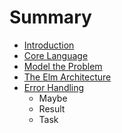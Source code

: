 # Summary

* [Introduction](README.md)
* [Core Language](core_language.md)
* [Model the Problem](model_the_problem.md)
* [The Elm Architecture](architecture.md)
* [Error Handling](error_handling.md)
   * Maybe
   * Result
   * Task

